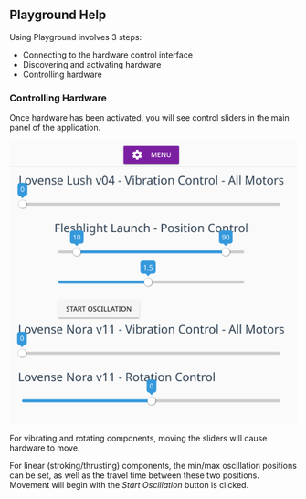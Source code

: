 ## Playground Help

Using Playground involves 3 steps:

- Connecting to the hardware control interface
- Discovering and activating hardware
- Controlling hardware

### Controlling Hardware

Once hardware has been activated, you will see control sliders in the
main panel of the application.

![](./bp1.png)

For vibrating and rotating components, moving the sliders will cause
hardware to move.

For linear (stroking/thrusting) components, the min/max oscillation
positions can be set, as well as the travel time between these two
positions. Movement will begin with the _Start Oscillation_ button is
clicked.
